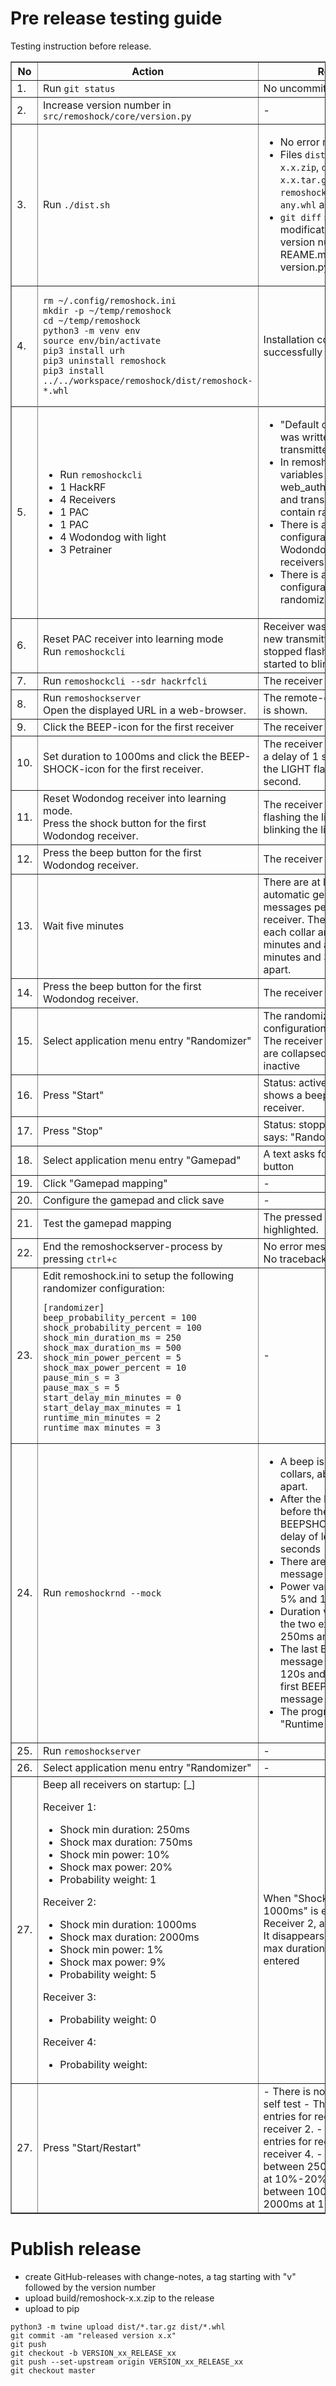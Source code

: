# Pre release testing guide

Testing instruction before release.

<table border="1">

<tr>
<th>No</th>
<th>Action</th>
<th>Result</th>
</tr>


<tr>
<td>1.</td>
<td>Run <code>git status</code></td>
<td>No uncommited changes.</td>
</tr>


<tr>
<td>2.</td>
<td>Increase version number in <code>src/remoshock/core/version.py</code></td>
<td>-</td>
</tr>


<tr>
<td>3.</td>
<td>Run <code>./dist.sh</code></td>
<td>

- No error message
- Files <code>dist/remoshock-x.x.zip</code>, <code>dist/remoshock-x.x.tar.gz</code> and <code>remoshock-x.x-py3-none-any.whl</code> are created
- <code>git diff</code> shows only modification of the version number, and in REAME.md and version.py only.

</tr>


<tr>
<td>4.</td>
<td>

~~~~
rm ~/.config/remoshock.ini
mkdir -p ~/temp/remoshock
cd ~/temp/remoshock
python3 -m venv env
source env/bin/activate
pip3 install urh
pip3 uninstall remoshock
pip3 install ../../workspace/remoshock/dist/remoshock-*.whl
~~~~

</td>
<td>
Installation completes successfully
</td>
<tr>

<tr>
<td>5.</td>
<td>

- Run <code>remoshockcli</code>
- 1 HackRF
- 4 Receivers
- 1 PAC
- 1 PAC
- 4 Wodondog with light
- 3 Petrainer

</td>
<td>

- "Default configuration was written with random transmitter codes."
- In remoshock.ini, the variables web_authentication_token and transmitter_code contain random values.
- There is an example configuration for PAC, Wodondog and Petrainer receivers.
- There is an example configuration for the randomizer.
</td>
</tr>



<tr>
<td>6.</td>
<td>Reset PAC receiver into learning mode<br>
Run <code>remoshockcli</code></td>
<td>Receiver was paired to the new transmitter code, it stopped flashing red and started to blink green.</td>
</tr>


<tr>
<td>7.</td>
<td>Run <code>remoshockcli --sdr hackrfcli</code></code></td>
<td>The receiver beeps.</td>
</tr>


<tr>
<td>8.</td>
<td>Run <code>remoshockserver</code><br>
Open the displayed URL in a web-browser.</td>
<td>The remote-control website is shown.</td>
</tr>


<tr>
<td>9.</td>
<td>Click the BEEP-icon for the first receiver</td>
<td>The receiver beeps.</td>
</tr>


<tr>
<td>10.</td>
<td>Set duration to 1000ms and click the BEEP-SHOCK-icon for the first receiver.</td>
<td>The receiver beeps, there is a delay of 1 second, before the LIGHT flashes for another second.</td>
</tr>


<tr>
<td>11.</td>
<td>Reset Wodondog receiver into learning mode.<br>
Press the shock button for the first Wodondog receiver.</td>
<td>The receiver beeps, its stops flashing the light and starts blinking the light.</td>
</tr>


<tr>
<td>12.</td>
<td>Press the beep button for the first Wodondog receiver.</td>
<td>The receiver beeps.</td>
</tr>


<tr>
<td>13.</td>
<td>Wait five minutes</td>
<td>There are at least 2 automatic generated messages per Wodondog receiver. The message for each collar are at least 2 minutes and at most 2 minutes and 30 seconds apart.</td>
</tr>


<tr>
<td>14.</td>
<td>Press the beep button for the first Wodondog receiver.</td>
<td>The receiver beeps.</td>
</tr>


<tr>
<td>15.</td>
<td>Select application menu entry "Randomizer"</td>
<td>The randomizer configuration page is shown. The receiver specific settings are collapsed. Status: inactive</td>
</tr>


<tr>
<td>16.</td>
<td>Press "Start"</td>
<td>Status: active. The console shows a beep sent to each receiver.</td>
</tr>


<tr>
<td>17.</td>
<td>Press "Stop"</td>
<td>Status: stopped. The console says: "Randomizer canceled</td>
</tr>


<tr>
<td>18.</td>
<td>Select application menu entry "Gamepad"</td>
<td>A text asks for pressing a button</td>
</tr>


<tr>
<td>19.</td>
<td>Click "Gamepad mapping"</td>
<td>-</td>
</tr>


<tr>
<td>20.</td>
<td>Configure the gamepad and click save</td>
<td>-</td>
</tr>


<tr>
<td>21.</td>
<td>Test the gamepad mapping</td>
<td>The pressed buttons are highlighted.</td>
</tr>


<tr>
<td>22.</td>
<td>End the remoshockserver-process by pressing <code>ctrl+c</code></td>
<td>No error message is shown. No traceback is shown.</td>
</tr>


<tr>
<td>23.</td>
<td>Edit remoshock.ini to setup the following randomizer configuration:

~~~~
[randomizer]
beep_probability_percent = 100
shock_probability_percent = 100
shock_min_duration_ms = 250
shock_max_duration_ms = 500
shock_min_power_percent = 5
shock_max_power_percent = 10
pause_min_s = 3
pause_max_s = 5
start_delay_min_minutes = 0
start_delay_max_minutes = 1
runtime_min_minutes = 2
runtime_max_minutes = 3

~~~~

</td>
<td>-</td>
</tr>


<tr>
<td>24.</td>
<td>Run <code>remoshockrnd --mock</code></td>
<td>

- A beep is sent to 4 collars, about a second apart.<br>
- After the last beep and before the first BEEPSHOCK, there is a delay of less than 65 seconds<br>
- There are BEEPSHOCK-message for all 4 collars
- Power varies between 5% and 10%
- Duration varies between the two exact values 250ms and 500ms
- The last BEEPSHOCK-message is between 120s and 185s of the first BEEPSHOCK-message
- The programm ends with "Runtime completed".
</td>
</tr>

<tr>
<td>25.</td>
<td>Run <code>remoshockserver</code></td>
<td>-</td>
</tr>

<tr>
<td>26.</td>
<td>Select application menu entry "Randomizer"</td>
<td>-</td>
</tr>

<tr>
<td>27.</td>
<td>
Beep all receivers on startup: [_]<br>

Receiver 1:
<ul>
<li> Shock min duration: 250ms
<li> Shock max duration: 750ms
<li> Shock min power: 10%
<li> Shock max power: 20%
<li> Probability weight: 1
</ul>

Receiver 2:
<ul>
<li> Shock min duration: 1000ms
<li> Shock max duration: 2000ms
<li> Shock min power: 1%
<li> Shock max power: 9%
<li> Probability weight: 5
</ul>

Receiver 3:
<ul>
<li> Probability weight: 0
</ul>

Receiver 4:
<ul>
<li> Probability weight: 
</ul>

</td>
<td>When "Shock min duration: 1000ms" is entered for Receiver 2, a red ! is shown. It disappears after "Shock max duration: 2000ms" is entered</td>
</tr>

<tr>
<td>27.</td>
<td>Press "Start/Restart"</td>
<td>
- There is no beep on start self test
- There are more log entries for receiver 1 than receiver 2.
- There are no log entries for receiver 3 and receiver 4.
- Receiver 1 is between 250ms and 750ms at 10%-20%
- Receiver 2 is between 1000ms and 2000ms at 1%-9%
</td>
</tr>


</table>

# Publish release

- create GitHub-releases with change-notes, a tag starting with "v" followed by the version number
- upload build/remoshock-x.x.zip to the release
- upload to pip

~~~~
python3 -m twine upload dist/*.tar.gz dist/*.whl
git commit -am "released version x.x"
git push
git checkout -b VERSION_xx_RELEASE_xx
git push --set-upstream origin VERSION_xx_RELEASE_xx
git checkout master
~~~~

